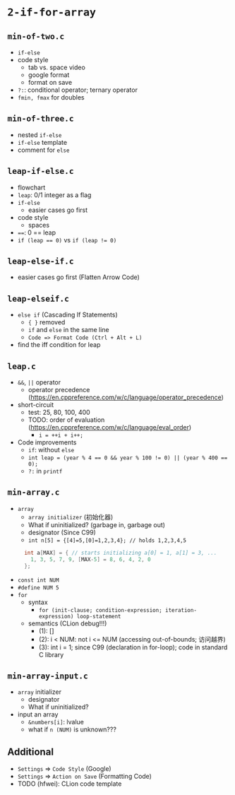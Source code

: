 # `2-if-for-array`


## `min-of-two.c`

- `if-else`
- code style
  - tab vs. space video
  - google format
  - format on save
- `?:`: conditional operator; ternary operator
- `fmin, fmax` for doubles

## `min-of-three.c`

- nested `if-else`
- `if-else` template
- comment for `else`

## `leap-if-else.c`

- flowchart
- `leap`: 0/1 integer as a flag
- `if-else`
  - easier cases go first
- code style
  - spaces
- `==`: 0 == leap
- `if (leap == 0)` vs `if (leap != 0)`

## `leap-else-if.c`

- easier cases go first (Flatten Arrow Code)

## `leap-elseif.c`

- `else if` (Cascading If Statements)
  - `{ }` removed
  - `if` and `else` in the same line
  - `Code => Format Code (Ctrl + Alt + L)`
- find the iff condition for leap

## `leap.c`

- `&&`, `||` operator
  - operator precedence (https://en.cppreference.com/w/c/language/operator_precedence)
- short-circuit
  - test: 25, 80, 100, 400
  - TODO: order of evaluation (https://en.cppreference.com/w/c/language/eval_order)
    - `i = ++i + i++;`
- Code improvements
  - `if`: without `else`
  - `int leap = (year % 4 == 0 && year % 100 != 0) || (year % 400 == 0);`
  - `?:` in `printf`

## `min-array.c`

- `array`
  - `array initializer` (初始化器)
  - What if uninitialized? (garbage in, garbage out)
  - designator (Since C99)
  - `int n[5] = {[4]=5,[0]=1,2,3,4}; // holds 1,2,3,4,5`
  ```C
    int a[MAX] = { // starts initializing a[0] = 1, a[1] = 3, ...
      1, 3, 5, 7, 9, [MAX-5] = 8, 6, 4, 2, 0
    };
  ```
- `const int NUM`
- `#define NUM 5`
- `for`
  - syntax
    - `for (init-clause; condition-expression; iteration-expression) loop-statement`
  - semantics (CLion debug!!!)
    - (1): []
    - (2): i < NUM: not i <= NUM (accessing out-of-bounds; 访问越界)
    - (3): int i = 1; since C99 (declaration in for-loop); code in standard C library

## `min-array-input.c`

- `array` initializer
  - designator
  - What if uninitialized?
- input an array
  - `&numbers[i]`: lvalue
  - what if `n (NUM)` is unknown???

## Additional

- `Settings` => `Code Style` (Google)
- `Settings` => `Action on Save` (Formatting Code)
- TODO (hfwei): CLion code template